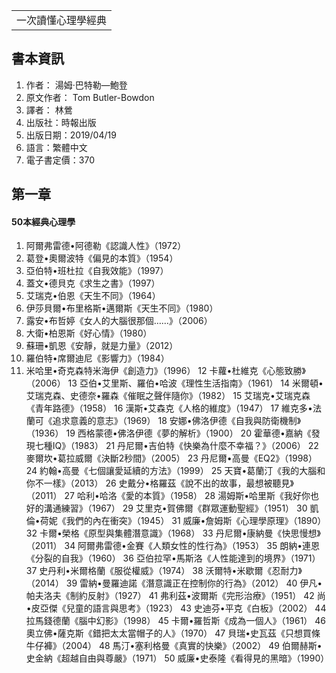 <table>
    <tr>
        <td>一次讀懂心理學經典</td>
    </tr>
</table>

## 書本資訊
1.  作者： 湯姆‧巴特勒—鮑登
2.  原文作者： Tom Butler-Bowdon
3.  譯者： 林鶯
4.  出版社：時報出版
5.  出版日期：2019/04/19
6.  語言：繁體中文
7.  電子書定價：370
    
## 第一章 
#### 50本經典心理學
1.  阿爾弗雷德•阿德勒《認識人性》（1972）
2.  葛登•奧爾波特《偏見的本質》（1954）
3.  亞伯特•班杜拉《自我效能》（1997）
4.  蓋文•德貝克《求生之書》（1997）
5.  艾瑞克•伯恩《天生不同》（1964）
6.  伊莎貝爾•布里格斯•邁爾斯《天生不同》（1980）
7.  露安•布哲婷《女人的大腦很那個……》（2006）
8.  大衛•柏恩斯《好心情》（1980）
9.  蘇珊•凱恩《安靜，就是力量》（2012）
10. 羅伯特•席爾迪尼《影響力》（1984）
11. 米哈里•奇克森特米海伊《創造力》（1996）
12 卡蘿•杜維克《心態致勝》（2006）
13 亞伯•艾里斯、羅伯•哈波《理性生活指南》（1961）
14 米爾頓•艾瑞克森、史德奈•羅森《催眠之聲伴隨你》（1982）
15 艾瑞克•艾瑞克森《青年路德》（1958）
16 漢斯•艾森克《人格的維度》（1947）
17 維克多•法蘭可《追求意義的意志》（1969）
18 安娜•佛洛伊德《自我與防衛機制》（1936）
19 西格蒙德•佛洛伊德《夢的解析》（1900）
20 霍華德•嘉納《發現七種IQ》（1983）
21 丹尼爾•吉伯特《快樂為什麼不幸福？》（2006）
22 麥爾坎•葛拉威爾《決斷2秒間》（2005）
23 丹尼爾•高曼《EQ2》（1998）
24 約翰•高曼《七個讓愛延續的方法》（1999）
25 天寶•葛蘭汀《我的大腦和你不一樣》（2013）
26 史戴分•格羅茲《說不出的故事，最想被聽見》（2011）
27 哈利•哈洛《愛的本質》（1958）
28 湯姆斯•哈里斯《我好你也好的溝通練習》（1967）
29 艾里克•賀佛爾《群眾運動聖經》（1951）
30 凱倫•荷妮《我們的內在衝突》（1945）
31 威廉•詹姆斯《心理學原理》（1890）
32 卡爾•榮格《原型與集體潛意識》（1968）
33 丹尼爾•康納曼《快思慢想》（2011）
34 阿爾弗雷德•金賽《人類女性的性行為》（1953）
35 朗納•連恩《分裂的自我》（1960）
36 亞伯拉罕•馬斯洛《人性能達到的境界》（1971）
37 史丹利•米爾格蘭《服從權威》（1974）
38 沃爾特•米歇爾《忍耐力》（2014）
39 雷納•曼羅迪諾《潛意識正在控制你的行為》（2012）
40 伊凡•帕夫洛夫《制約反射》（1927）
41 弗利茲•波爾斯《完形治療》（1951）
42 尚•皮亞傑《兒童的語言與思考》（1923）
43 史迪芬•平克《白板》（2002）
44 拉馬錢德蘭《腦中幻影》（1998）
45 卡爾•羅哲斯《成為一個人》（1961）
46 奧立佛•薩克斯《錯把太太當帽子的人》（1970）
47 貝瑞•史瓦茲《只想買條牛仔褲》（2004）
48 馬汀•塞利格曼《真實的快樂》（2002）
49 伯爾赫斯•史金納《超越自由與尊嚴》（1971）
50 威廉•史泰隆《看得見的黑暗》（1990）
